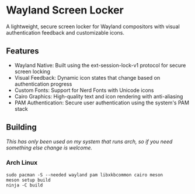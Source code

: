 # Wayland Screen Locker
A lightweight, secure screen locker for Wayland compositors with visual authentication feedback and customizable icons.

## Features
+ Wayland Native: Built using the ext-session-lock-v1 protocol for secure screen locking
+ Visual Feedback: Dynamic icon states that change based on authentication progress
+ Custom Fonts: Support for Nerd Fonts with Unicode icons
+ Cairo Graphics: High-quality text and icon rendering with anti-aliasing
+ PAM Authentication: Secure user authentication using the system's PAM stack

## Building
*This has only been used on my system that runs arch, so if you need something else change is welcome.*
### Arch Linux
```
sudo pacman -S --needed wayland pam libxkbcommon cairo meson
meson setup build
ninja -C build
```
